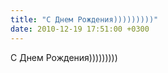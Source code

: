 ```yaml
---
title: "С Днем Рождения)))))))))"
date: 2010-12-19 17:51:00 +0300
---
```


С Днем Рождения)))))))))

